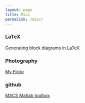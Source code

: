 ```yaml
---
layout: page
title: Misc
permalink: /misc/
---
```



### LaTeX

[Generating block diagrams in LaTeX](_static/block_diagram_in_latex.pdf)

### Photography

[My Flickr](http://www.flickr.com/photos/68727199@N07)

### github

[MACS Matlab
toolbox](https://github.com/xchenuconn/macs-matlab-toolbox.git)
